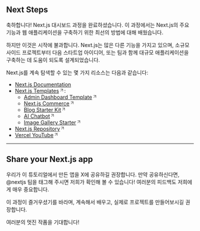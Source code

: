 ## Next Steps

축하합니다! Next.js 대시보드 과정을 완료하셨습니다. 이 과정에서는 Next.js의 주요 기능과 웹 애플리케이션을 구축하기 위한 최선의 방법에 대해 배웠습니다.

하지만 이것은 시작에 불과합니다. Next.js는 많은 다른 기능을 가지고 있으며, 소규모 사이드 프로젝트부터 다음 스타트업 아이디어, 또는 팀과 함께 대규모 애플리케이션을 구축하는 데 도움이 되도록 설계되었습니다.

Next.js를 계속 탐색할 수 있는 몇 가지 리소스는 다음과 같습니다:

<ul>
<li><a href="/docs">Next.js Documentation</a></li>
<li><a href="https://vercel.com/templates/next.js" rel="noopener noreferrer" target="_blank">Next.js Templates<span class="inline-flex"><svg class="with-icon_icon__MHUeb" data-testid="geist-icon" fill="none" height="24" shape-rendering="geometricPrecision" stroke="currentColor" stroke-linecap="round" stroke-linejoin="round" stroke-width="1.5" viewBox="0 0 24 24" width="24" style="color: currentcolor; width: 14px; height: 14px;"><path d="M7 17L17 7"></path><path d="M7 7h10v10"></path></svg></span></a>:
<ul>
<li><a href="https://vercel.com/templates/next.js/admin-dashboard-tailwind-postgres-react-nextjs" rel="noopener noreferrer" target="_blank">Admin Dashboard Template<span class="inline-flex"><svg class="with-icon_icon__MHUeb" data-testid="geist-icon" fill="none" height="24" shape-rendering="geometricPrecision" stroke="currentColor" stroke-linecap="round" stroke-linejoin="round" stroke-width="1.5" viewBox="0 0 24 24" width="24" style="color: currentcolor; width: 14px; height: 14px;"><path d="M7 17L17 7"></path><path d="M7 7h10v10"></path></svg></span></a></li>
<li><a href="https://vercel.com/templates/next.js/nextjs-commerce" rel="noopener noreferrer" target="_blank">Next.js Commerce<span class="inline-flex"><svg class="with-icon_icon__MHUeb" data-testid="geist-icon" fill="none" height="24" shape-rendering="geometricPrecision" stroke="currentColor" stroke-linecap="round" stroke-linejoin="round" stroke-width="1.5" viewBox="0 0 24 24" width="24" style="color: currentcolor; width: 14px; height: 14px;"><path d="M7 17L17 7"></path><path d="M7 7h10v10"></path></svg></span></a></li>
<li><a href="https://vercel.com/templates/next.js/blog-starter-kit" rel="noopener noreferrer" target="_blank">Blog Starter Kit<span class="inline-flex"><svg class="with-icon_icon__MHUeb" data-testid="geist-icon" fill="none" height="24" shape-rendering="geometricPrecision" stroke="currentColor" stroke-linecap="round" stroke-linejoin="round" stroke-width="1.5" viewBox="0 0 24 24" width="24" style="color: currentcolor; width: 14px; height: 14px;"><path d="M7 17L17 7"></path><path d="M7 7h10v10"></path></svg></span></a></li>
<li><a href="https://vercel.com/templates/next.js/nextjs-ai-chatbot" rel="noopener noreferrer" target="_blank">AI Chatbot<span class="inline-flex"><svg class="with-icon_icon__MHUeb" data-testid="geist-icon" fill="none" height="24" shape-rendering="geometricPrecision" stroke="currentColor" stroke-linecap="round" stroke-linejoin="round" stroke-width="1.5" viewBox="0 0 24 24" width="24" style="color: currentcolor; width: 14px; height: 14px;"><path d="M7 17L17 7"></path><path d="M7 7h10v10"></path></svg></span></a></li>
<li><a href="https://vercel.com/templates/next.js/image-gallery-starter" rel="noopener noreferrer" target="_blank">Image Gallery Starter<span class="inline-flex"><svg class="with-icon_icon__MHUeb" data-testid="geist-icon" fill="none" height="24" shape-rendering="geometricPrecision" stroke="currentColor" stroke-linecap="round" stroke-linejoin="round" stroke-width="1.5" viewBox="0 0 24 24" width="24" style="color: currentcolor; width: 14px; height: 14px;"><path d="M7 17L17 7"></path><path d="M7 7h10v10"></path></svg></span></a></li>
</ul>
</li>
<li><a href="https://github.com/vercel/next.js" rel="noopener noreferrer" target="_blank">Next.js Repository<span class="inline-flex"><svg class="with-icon_icon__MHUeb" data-testid="geist-icon" fill="none" height="24" shape-rendering="geometricPrecision" stroke="currentColor" stroke-linecap="round" stroke-linejoin="round" stroke-width="1.5" viewBox="0 0 24 24" width="24" style="color: currentcolor; width: 14px; height: 14px;"><path d="M7 17L17 7"></path><path d="M7 7h10v10"></path></svg></span></a></li>
<li><a href="https://www.youtube.com/@VercelHQ/videos" rel="noopener noreferrer nofollow" target="_blank">Vercel YouTube<span class="inline-flex"><svg class="with-icon_icon__MHUeb" data-testid="geist-icon" fill="none" height="24" shape-rendering="geometricPrecision" stroke="currentColor" stroke-linecap="round" stroke-linejoin="round" stroke-width="1.5" viewBox="0 0 24 24" width="24" style="color: currentcolor; width: 14px; height: 14px;"><path d="M7 17L17 7"></path><path d="M7 7h10v10"></path></svg></span></a></li>
</ul>

<hr />

## Share your Next.js app

우리가 이 튜토리얼에서 만든 앱을 X에 공유하길 권장합니다. 만약 공유하신다면, @nextjs 팀을 태그해 주시면 저희가 확인해 볼 수 있습니다! 여러분의 피드백도 저희에게 매우 중요합니다.

이 과정이 즐거우셨기를 바라며, 계속해서 배우고, 실제로 프로젝트를 만들어보시길 권장합니다.

여러분의 멋진 작품을 기대합니다!
